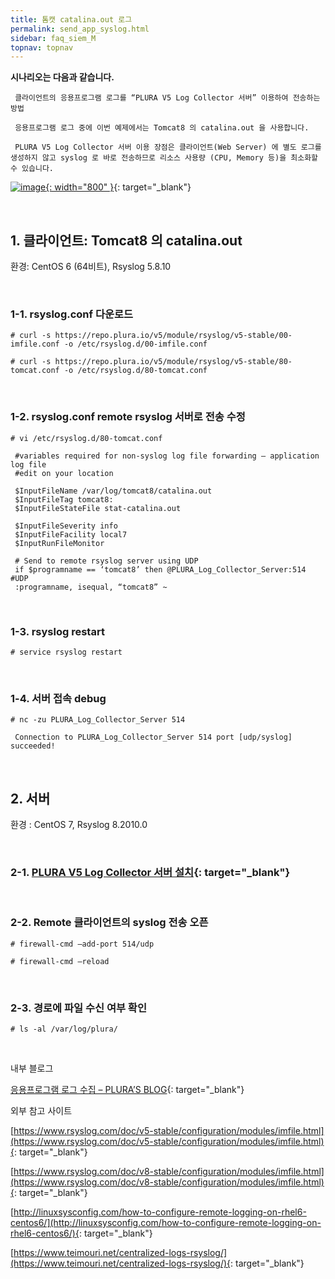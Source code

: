 ```yaml
---
title: 톰캣 catalina.out 로그
permalink: send_app_syslog.html
sidebar: faq_siem_M
topnav: topnav
---
```


**시나리오는 다음과 같습니다.**

     클라이언트의 응용프로그램 로그를 “PLURA V5 Log Collector 서버” 이용하여 전송하는 방법

     응용프로그램 로그 중에 이번 예제에서는 Tomcat8 의 catalina.out 을 사용합니다.

     PLURA V5 Log Collector 서버 이용 장점은 클라이언트(Web Server) 에 별도 로그를 생성하지 않고 syslog 로 바로 전송하므로 리소스 사용량 (CPU, Memory 등)을 최소화할 수 있습니다.

 [![image](/docs/images/Additianal/send/1.png){: width="800" }](/docs/images/Additianal/send/1.png){: target="_blank"}

<br />

## 1. 클라이언트: Tomcat8 의 catalina.out

 환경: CentOS 6 (64비트), Rsyslog 5.8.10

<br /> 

### 1-1. rsyslog.conf 다운로드

`# curl -s https://repo.plura.io/v5/module/rsyslog/v5-stable/00-imfile.conf -o /etc/rsyslog.d/00-imfile.conf`

`# curl -s https://repo.plura.io/v5/module/rsyslog/v5-stable/80-tomcat.conf -o /etc/rsyslog.d/80-tomcat.conf`

<br />

### 1-2. rsyslog.conf remote rsyslog 서버로 전송 수정

`# vi /etc/rsyslog.d/80-tomcat.conf`

     #variables required for non-syslog log file forwarding – application log file
     #edit on your location

     $InputFileName /var/log/tomcat8/catalina.out
     $InputFileTag tomcat8:
     $InputFileStateFile stat-catalina.out

     $InputFileSeverity info
     $InputFileFacility local7
     $InputRunFileMonitor

     # Send to remote rsyslog server using UDP
     if $programname == ‘tomcat8’ then @PLURA_Log_Collector_Server:514 #UDP
     :programname, isequal, “tomcat8” ~

<br />

### 1-3. rsyslog restart

`# service rsyslog restart`

<br />

### 1-4. 서버 접속 debug

`# nc -zu PLURA_Log_Collector_Server 514`

     Connection to PLURA_Log_Collector_Server 514 port [udp/syslog] succeeded!

<br />

## 2. 서버

 환경 : CentOS 7, Rsyslog 8.2010.0

<br />

### 2-1. [PLURA V5 Log Collector 서버 설치](https://qubitsec.github.io/p_agent_lin_srv.html){: target="_blank"}

<br />

### 2-2. Remote 클라이언트의 syslog 전송 오픈

`# firewall-cmd –add-port 514/udp`

`# firewall-cmd –reload`

<br />

### 2-3. 경로에 파일 수신 여부 확인

`# ls -al /var/log/plura/`

<br />

내부 블로그

[응용프로그램 로그 수집 – PLURA’S BLOG](https://qubitsec.github.io/rsys_log.html){: target="_blank"}

외부 참고 사이트

[https://www.rsyslog.com/doc/v5-stable/configuration/modules/imfile.html](https://www.rsyslog.com/doc/v5-stable/configuration/modules/imfile.html){: target="_blank"}

[https://www.rsyslog.com/doc/v8-stable/configuration/modules/imfile.html](https://www.rsyslog.com/doc/v8-stable/configuration/modules/imfile.html){: target="_blank"}

[http://linuxsysconfig.com/how-to-configure-remote-logging-on-rhel6-centos6/](http://linuxsysconfig.com/how-to-configure-remote-logging-on-rhel6-centos6/){: target="_blank"}

[https://www.teimouri.net/centralized-logs-rsyslog/](https://www.teimouri.net/centralized-logs-rsyslog/){: target="_blank"}

 